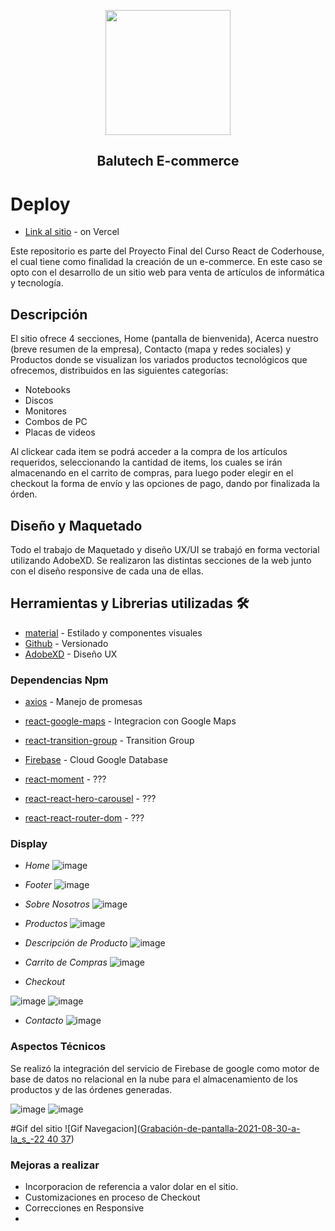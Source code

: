 
<p align="center">    
  <img align="center" src="https://user-images.githubusercontent.com/83429848/127074805-52de262d-cc34-4044-93b0-4c79422fab22.png" data-canonical-src="https://user-images.githubusercontent.com/83429848/127074805-52de262d-cc34-4044-93b0-4c79422fab22.png" width="200" height="200" />
  <h2 align="center">Balutech E-commerce</h2>
</p>

# Deploy
* [Link al sitio](https://react-e-commerce-mkh13jl1a-npardodev.vercel.app!) - on Vercel

Este repositorio es parte del Proyecto Final del Curso React de Coderhouse, el cual tiene como finalidad la creación de un e-commerce. En este caso se opto con el desarrollo de un sitio web para venta de artículos de informática y tecnología.

## Descripción

El sitio ofrece 4 secciones, Home (pantalla de bienvenida), Acerca nuestro (breve resumen de la empresa), Contacto (mapa y redes sociales) y Productos donde se visualizan los variados productos tecnológicos que ofrecemos, distribuidos en las siguientes categorías:

* Notebooks
* Discos
* Monitores
* Combos de PC
* Placas de videos

Al clickear cada item se podrá acceder a la compra de los artículos requeridos, seleccionando la cantidad de items, los cuales se irán almacenando en el carrito de compras, para luego poder elegir en el checkout la forma de envío y las opciones de pago, dando por finalizada la órden. 

## Diseño y Maquetado

Todo el trabajo de Maquetado y diseño UX/UI se trabajó en forma vectorial utilizando AdobeXD. 
Se realizaron las distintas secciones de la web junto con el diseño responsive de cada una de ellas.

##  Herramientas y Librerias utilizadas 🛠️

* [material](https://material-ui.com/) - Estilado y componentes visuales
* [Github](https://github.org/) - Versionado
* [AdobeXD](https://www.adobe.com/products/xd.html/) - Diseño UX

### Dependencias Npm
* [axios](https://www.npmjs.com/package/axios) - Manejo de promesas
* [react-google-maps](https://www.npmjs.com/package/@react-google-maps/api) - Integracion con Google Maps
* [react-transition-group](https://github.com/reactjs/react-transition-group) - Transition Group
* [Firebase](https://firebase.google.com/) - Cloud Google Database

* [react-moment](https://???) - ???
* [react-react-hero-carousel](https://???) - ???
* [react-react-router-dom](https://???) - ???

### Display

* *Home*
![image](https://user-images.githubusercontent.com/83429848/127089317-98e05c39-d3a3-441d-8109-2299e7c7b729.png)

* *Footer*
![image](https://user-images.githubusercontent.com/83429848/127074750-9c135005-2e8c-4375-a0ef-15b6c7c8b40a.png)

* *Sobre Nosotros*
![image](https://user-images.githubusercontent.com/83429848/127074730-0650c141-409d-404e-9c4e-8516851799db.png)

* *Productos*
![image](https://user-images.githubusercontent.com/83429848/127089495-d6a30b71-16df-4c2e-866d-6a6662cc3f48.png)

* *Descripción de Producto*
![image](https://user-images.githubusercontent.com/83429848/127076527-6e8a7179-63c1-4414-b85d-912d664440ba.png)

* *Carrito de Compras*
![image](https://user-images.githubusercontent.com/83429848/127076694-97056aa1-fd76-41b4-bd5d-635c4d359ba0.png)

* *Checkout*

![image](https://user-images.githubusercontent.com/83429848/127076758-bdda3d47-15c3-4531-b282-396c3b301b5d.png)
![image](https://user-images.githubusercontent.com/83429848/127077079-40555313-a631-412d-85c6-b5ad8aad0639.png)

* *Contacto*
![image](https://user-images.githubusercontent.com/83429848/127089643-275fc9b6-6bbf-448e-8887-08b660e85692.png)

### Aspectos Técnicos

Se realizó la integración del servicio de Firebase de google como motor de base de datos no relacional en la nube para el almacenamiento de los productos y de las órdenes generadas.

![image](https://user-images.githubusercontent.com/83429848/127078135-ac2e3992-1278-4735-a65f-785d70614bf5.png)
![image](https://user-images.githubusercontent.com/83429848/127078167-02a5459f-060d-4e58-b6b9-88a21c0447be.png)

#Gif del sitio
![Gif Navegacion]([Grabación-de-pantalla-2021-08-30-a-la_s_-22 40 37](https://user-images.githubusercontent.com/83429848/131428432-6aad17e8-27c1-416f-9c37-d87a03943f15.gif))


### Mejoras a realizar

- Incorporacion de referencia a valor dolar en el sitio.
- Customizaciones en proceso de Checkout
- Correcciones en Responsive
- 
